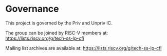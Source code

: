 # Governance

This project is governed by the Priv and Unpriv IC.

The group can be joined by RISC-V members at:
    https://lists.riscv.org/g/tech-ss-lp-cfi

Mailing list archives are available at:
    https://lists.riscv.org/g/tech-ss-lp-cfi
